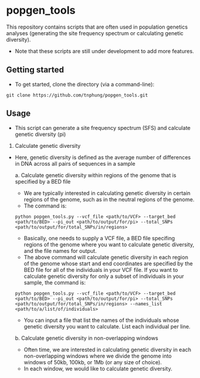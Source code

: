 # popgen_tools
This repository contains scripts that are often used in population genetics analyses (generating the site frequency spectrum or calculating genetic diversity). 

* Note that these scripts are still under development to add more features. 

## Getting started

* To get started, clone the directory (via a command-line):

```
git clone https://github.com/tnphung/popgen_tools.git
```

## Usage

* This script can generate a site frequency spectrum (SFS) and calculate genetic diversity (pi) 

1. Calculate genetic diversity 
* Here, genetic diversity is defined as the average number of differences in DNA across all pairs of sequences in a sample

  a. Calculate genetic diversity within regions of the genome that is specified by a BED file
    - We are typically interested in calculating genetic diversity in certain regions of the genome, such as in the neutral regions of the genome. 
    - The command is:
    ```
    python popgen_tools.py --vcf_file <path/to/VCF> --target_bed <path/to/BED> --pi_out <path/to/output/for/pi> --total_SNPs <path/to/output/for/total_SNPs/in/regions>
    ```
    - Basically, one needs to supply a VCF file, a BED file specifing regions of the genome where you want to calculate genetic diversity, and the file names for output.
    - The above command will calculate genetic diversity in each region of the genome whose start and end coordinates are specified by the BED file for all of the individuals in your VCF file. If you want to calculate genetic diversity for only a subset of individuals in your sample, the command is:
    
    ```
    python popgen_tools.py --vcf_file <path/to/VCF> --target_bed <path/to/BED> --pi_out <path/to/output/for/pi> --total_SNPs <path/to/output/for/total_SNPs/in/regions> --names_list <path/to/a/list/of/individuals>
    ```
     - You can input a file that list the names of the individuals whose genetic diversity you want to calculate. List each individual per line. 
     
  b. Calculate genetic diversity in non-overlapping windows
    - Often time, we are interested in calculating genetic diversity in each non-overlapping windows where we divide the genome into windows of 50kb, 100kb, or 1Mb (or any size of choice). 
    - In each window, we would like to calculate genetic diversity. 
